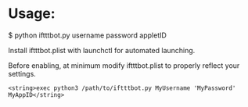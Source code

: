 # Usage:
$ python iftttbot.py username password appletID

Install iftttbot.plist with launchctl for automated launching. 

Before enabling, at minimum modify iftttbot.plist to properly reflect your settings.

`<string>exec python3 /path/to/iftttbot.py MyUsername 'MyPassword' MyAppID</string> `
